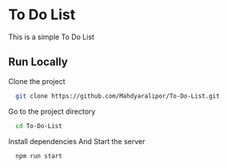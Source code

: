 # To Do List

This is a simple To Do List

## Run Locally

Clone the project

```bash
  git clone https://github.com/Mahdyaralipor/To-Do-List.git
```

Go to the project directory

```bash
  cd To-Do-List
```

Install dependencies And Start the server

```bash
  npm run start
```
